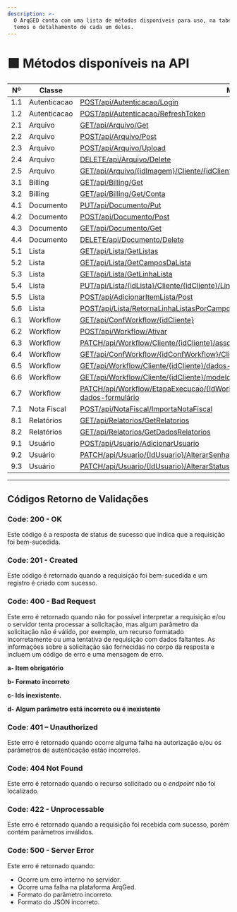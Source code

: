 ```yaml
---
description: >-
  O ArqGED conta com uma lista de métodos disponíveis para uso, na tabela abaixo
  temos o detalhamento de cada um deles.
---
```


# 🟩 Métodos disponíveis na API

<table><thead><tr><th width="92" align="center">Nº</th><th width="138">Classe</th><th width="354">Método</th><th width="101" align="center">Versão</th><th>Status</th></tr></thead><tbody><tr><td align="center">1.1</td><td>Autenticacao</td><td><a href="1.-autenticacao.md#id-1.1-post-api-autenticacao-login">POST/api/Autenticacao/Login</a></td><td align="center">1</td><td>Disponível</td></tr><tr><td align="center">1.2</td><td>Autenticacao</td><td><a href="1.-autenticacao.md#id-1.2-post-api-autenticacao-refreshtoken">POST/api/Autenticacao/RefreshToken</a></td><td align="center">1</td><td>Disponível</td></tr><tr><td align="center">2.1</td><td>Arquivo</td><td><a href="2.-arquivo.md#id-2.1-get-api-arquivo-get">GET/api/Arquivo/Get</a></td><td align="center">1</td><td>Disponível</td></tr><tr><td align="center">2.2</td><td>Arquivo</td><td><a href="2.-arquivo.md#id-2.2-post-api-arquivo-post">POST/api/Arquivo/Post</a></td><td align="center">1</td><td>Disponível</td></tr><tr><td align="center">2.3</td><td>Arquivo</td><td><a href="2.-arquivo.md#id-2.3-post-api-arquivo-upload">POST/api/Arquivo/Upload</a></td><td align="center">1</td><td>Disponível</td></tr><tr><td align="center">2.4</td><td>Arquivo</td><td><a href="2.-arquivo.md#id-2.4-delete-api-arquivo-delete">DELETE/api/Arquivo/Delete</a></td><td align="center">1</td><td>Disponível</td></tr><tr><td align="center">2.5</td><td>Arquivo</td><td><a href="2.-arquivo.md#id-2.5-get-api-arquivo-idimagem-cliente-idcliente">GET/api/Arquivo/{idImagem}/Cliente/{idCliente}</a></td><td align="center">1</td><td>Disponível</td></tr><tr><td align="center">3.1</td><td>Billing</td><td><a href="3.-billing.md#id-3.1-get-api-billing-get">GET/api/Billing/Get</a></td><td align="center">1</td><td>Disponível</td></tr><tr><td align="center">3.2</td><td>Billing</td><td><a href="3.-billing.md#id-3.2-get-api-billing-get-conta">GET/api/Billing/Get/Conta</a></td><td align="center">1</td><td>Disponível</td></tr><tr><td align="center">4.1</td><td>Documento</td><td><a href="4.-documento.md#id-4.1-put-api-documento-put">PUT/api/Documento/Put</a></td><td align="center">1</td><td>Disponível</td></tr><tr><td align="center">4.2</td><td>Documento</td><td><a href="4.-documento.md#id-4.2-post-api-documento-post">POST/api/Documento/Post</a></td><td align="center">1</td><td>Disponível</td></tr><tr><td align="center">4.3</td><td>Documento</td><td><a href="4.-documento.md#id-4.3-get-api-documento-get">GET/api/Documento/Get</a></td><td align="center">1</td><td>Disponível</td></tr><tr><td align="center">4.4</td><td>Documento</td><td><a href="4.-documento.md#id-4.4-delete-api-documento-delete">DELETE/api/Documento/Delete</a></td><td align="center">1</td><td>Disponível</td></tr><tr><td align="center">5.1</td><td>Lista</td><td><a href="5.-lista.md#id-5.1-get-api-lista-getlistas">GET/api/Lista/GetListas</a></td><td align="center">1</td><td>Disponível</td></tr><tr><td align="center">5.2</td><td>Lista</td><td><a href="5.-lista.md#id-5.2-get-api-lista-getcamposdalista">GET/api/Lista/GetCamposDaLista</a></td><td align="center">1</td><td>Disponível</td></tr><tr><td align="center">5.3</td><td>Lista</td><td><a href="5.-lista.md#id-5.3-get-api-lista-getlinhalista">GET/api/Lista/GetLinhaLista</a></td><td align="center">1</td><td>Disponível</td></tr><tr><td align="center">5.4</td><td>Lista</td><td><a href="5.-lista.md#id-5.4.put-api-lista-idlista-cliente-idcliente-linhalista-idlinhalista">PUT/api/Lista/{idLista}/Cliente/{idCliente}/LinhaLista/{idLinhaLista}</a></td><td align="center">1</td><td>Disponível</td></tr><tr><td align="center">5.5</td><td>Lista</td><td><a href="5.-lista.md#id-5.5-post-api-adicionaritemlista-post">POST/api/AdicionarItemLista/Post</a></td><td align="center">1</td><td>Disponível</td></tr><tr><td align="center">5.6</td><td>Lista</td><td><a href="5.-lista.md#id-5.6.post-api-lista-retornalinhalistasporcampovalor-idlista-idunidade-idcliente">POST/api/Lista/RetornaLinhaListasPorCampoValor/{idLista}/{idUnidade}/{idCliente}</a></td><td align="center">1</td><td>Disponível</td></tr><tr><td align="center">6.1</td><td>Workflow</td><td><a href="6.-workflow.md#id-6.1-get-api-confworkflow-idcliente">GET/api/ConfWorkflow/{idCliente}</a></td><td align="center">1</td><td>Disponível</td></tr><tr><td align="center">6.2</td><td>Workflow</td><td><a href="6.-workflow.md#id-6.2-post-api-workflow-ativar">POST/api/Workflow/Ativar</a></td><td align="center">1</td><td>Disponível</td></tr><tr><td align="center">6.3</td><td>Workflow</td><td><a href="6.-workflow.md#id-6.3-patch-api-workflow-cliente-idcliente-associar-documentos">PATCH/api/Workflow/Cliente/{idCliente}/associar-documentos</a></td><td align="center">1</td><td>Disponível</td></tr><tr><td align="center">6.4</td><td>Workflow</td><td><a href="6.-workflow.md#id-6.4.get-api-confworkflow-idconfworkflow-cliente-idcliente-fluxos-ativados">GET/api/ConfWorkflow/{idConfWorkflow}/Cliente/{idCliente}/fluxos-ativados</a></td><td align="center">1</td><td>Disponível</td></tr><tr><td align="center">6.5</td><td>Workflow</td><td><a href="6.-workflow.md#id-6.5-get-api-workflow-cliente-idcliente-dados-fluxo">GET/api/Workflow/Cliente/{idCliente}/dados-fluxo</a></td><td align="center">1</td><td>Disponível</td></tr><tr><td align="center">6.6</td><td>Workflow</td><td><a href="6.-workflow.md#id-6.6-get-api-workflow-cliente-idcliente-modelo-fluxo">GET/api/Workflow/Cliente/{idCliente}/modelo-fluxo</a></td><td align="center">1</td><td>Disponível</td></tr><tr><td align="center">6.7</td><td>Workflow</td><td><a href="6.-workflow.md#id-6.7.patch-api-workflow-etapaexecucao-idworkflowetapaexecucao-cliente-idcliente-atualizar-dados-formu">PATCH/api/Workflow/EtapaExecucao/{IdWorkflowEtapaExecucao}/Cliente/{idCliente}/atualizar-dados-formulário</a></td><td align="center">1</td><td>Disponível</td></tr><tr><td align="center">7.1</td><td>Nota Fiscal</td><td><a href="7.-nota-fiscal.md#id-7.1-post-api-notafiscal-importanotafiscal">POST/api/NotaFiscal/ImportaNotaFiscal</a></td><td align="center">1</td><td>Disponível</td></tr><tr><td align="center">8.1</td><td>Relatórios</td><td><a href="8.-relatorios.md#id-8.1-get-api-relatorios-getrelatorios">GET/api/Relatorios/GetRelatorios</a></td><td align="center">1</td><td>Disponível</td></tr><tr><td align="center">8.2</td><td>Relatórios</td><td><a href="8.-relatorios.md#id-8.2-get-api-relatorios-getdadosrelatorios">GET/api/Relatorios/GetDadosRelatorios</a></td><td align="center">1</td><td>Disponível</td></tr><tr><td align="center">9.1</td><td>Usuário</td><td><a href="9.-usuario.md#id-9.1-post-api-usuario-adicionarusuario">POST/api/Usuario/AdicionarUsuario</a></td><td align="center">1</td><td>Disponível</td></tr><tr><td align="center">9.2</td><td>Usuário</td><td><a href="9.-usuario.md#id-9.2-patch-api-usuario-idusuario-alterarsenhausuario">PATCH/api/Usuario/{IdUsuario}/AlterarSenhaUsuario</a></td><td align="center">1</td><td>Disponível</td></tr><tr><td align="center">9.3</td><td>Usuário</td><td><a href="9.-usuario.md#id-9.3-patch-api-usuario-idusuario-alterarstatususuario">PATCH/api/Usuario/{IdUsuario}/AlterarStatusUsuario</a></td><td align="center">1</td><td>Disponível</td></tr></tbody></table>

***

## Códigos Retorno de Validações

### Code: 200 - OK

Este código é a resposta de status de sucesso que indica que a requisição foi bem-sucedida.

### Code: 201 - Created

Este código é retornado quando a requisição foi bem-sucedida e um registro é criado com sucesso.

### Code: 400 - Bad Request

Este erro é retornado quando não for possível interpretar a requisição e/ou o servidor tenta processar a solicitação, mas algum parâmetro da solicitação não é válido, por exemplo, um recurso formatado incorretamente ou uma tentativa de requisição com dados faltantes. As informações sobre a solicitação são fornecidas no corpo da resposta e incluem um código de erro e uma mensagem de erro.

**a-      Item obrigatório**

**b-      Formato incorreto**

**c-       Ids inexistente.**

**d-      Algum parâmetro está incorreto ou é inexistente**

### Code: 401 – Unauthorized

Este erro é retornado quando ocorre alguma falha na autorização e/ou os parâmetros de autenticação estão incorretos.

### Code: 404 Not Found

Este erro é retornado quando o recurso solicitado ou o _endpoint_ não foi localizado.

### Code: 422 - Unprocessable

Este erro é retornado quando a requisição foi recebida com sucesso, porém contém parâmetros inválidos.

### Code: 500  - Server Error

Este erro é retornado quando:

* Ocorre um erro interno no servidor.
* Ocorre uma falha na plataforma ArqGed.
* Formato do parâmetro incorreto.
* Formato do JSON incorreto.

&#x20;
